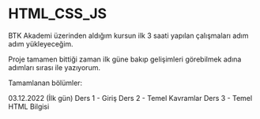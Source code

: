 # HTML_CSS_JS

BTK Akademi üzerinden aldığım kursun ilk 3 saati yapılan çalışmaları adım adım yükleyeceğim.

Proje tamamen bittiği zaman ilk güne bakıp gelişimleri görebilmek adına adımları sırası ile yazıyorum.


Tamamlanan bölümler:

03.12.2022 (İlk gün)
Ders 1 - Giriş
Ders 2 - Temel Kavramlar
Ders 3 - Temel HTML Bilgisi
